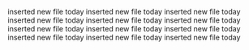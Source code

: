inserted new file today
inserted new file today
inserted new file today
inserted new file today
inserted new file today
inserted new file today
inserted new file today
inserted new file today
inserted new file today
inserted new file today
inserted new file today
inserted new file today
